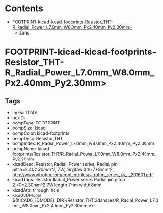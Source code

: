 



Contents
========

* [FOOTPRINT-kicad-kicad-footprints-Resistor_THT-R_Radial_Power_L7.0mm_W8.0mm_Px2.40mm_Py2.30mm>](#footprint-kicad-kicad-footprints-resistor_tht-r_radial_power_l70mm_w80mm_px240mm_py230mm)
	* [Tags](#tags)

# FOOTPRINT-kicad-kicad-footprints-Resistor_THT-R_Radial_Power_L7.0mm_W8.0mm_Px2.40mm_Py2.30mm>

## Tags

- index: 11249
- hexID: 
- oompType: FOOTPRINT
- oompSize: kicad
- oompColor: kicad-footprints
- oompDesc: Resistor_THT
- oompIndex: R_Radial_Power_L7.0mm_W8.0mm_Px2.40mm_Py2.30mm
- oompName: kicad-footprints/Resistor_THT/R_Radial_Power_L7.0mm_W8.0mm_Px2.40mm_Py2.30mm
- kicadDesc: Resistor, Radial_Power series, Radial, pin pitch=2.40*2.30mm^2, 7W, length*width=7*8mm^2, http://www.vitrohm.com/content/files/vitrohm_series_kv_-_201601.pdf
- kicadTags: Resistor Radial_Power series Radial pin pitch 2.40*2.30mm^2 7W length 7mm width 8mm
- kicadAttr: through_hole
- kicad3DModel: ${KICAD6_3DMODEL_DIR}/Resistor_THT.3dshapes/R_Radial_Power_L7.0mm_W8.0mm_Px2.40mm_Py2.30mm.wrl
